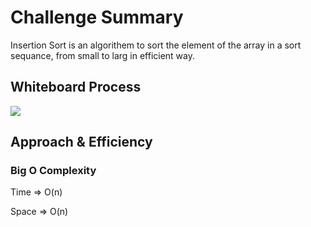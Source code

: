 ﻿# Challenge Summary

Insertion Sort is an algorithem to sort the element of the array in a sort sequance, from small to larg in efficient  way.

## Whiteboard Process

![](../../img/InsertionsSort.png)
## Approach & Efficiency

### Big O Complexity

Time => O(n)

Space => O(n)
